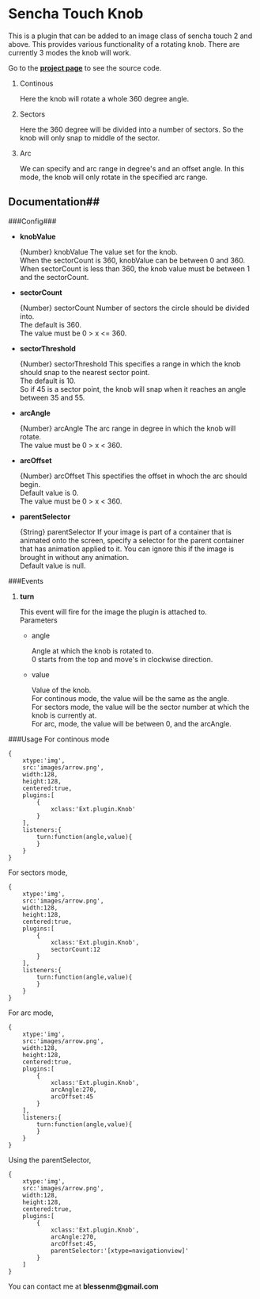 Sencha Touch Knob
===================

This is a plugin that can be added to an image class of sencha touch 2 and above. This provides various functionality of a rotating knob. There are currently 3 modes the knob will work.

Go to the [__project page__](http://blessenm.github.com/SenchaTouchKnob/ "Sencha Touch Knob") to see the source code.

 1. Continous

    Here the knob will rotate a whole 360 degree angle.

 2. Sectors

    Here the 360 degree will be divided into a number of sectors.
    So the knob will only snap to middle of the sector.

 3. Arc

    We can specify and arc range in degree's and an offset angle.
    In this mode, the knob will only rotate in the specified arc range.

## Documentation##

###Config###
 + __knobValue__  

   {Number} knobValue The value set for the knob.  
   When the sectorCount is 360, knobValue can be between 0 and 360.  
   When sectorCount is less than 360, the knob value must be between 1 and the sectorCount.
 + __sectorCount__

   {Number} sectorCount Number of sectors the circle should be divided into.  
   The default is 360.  
   The value must be 0 > x <= 360.
 + __sectorThreshold__

   {Number} sectorThreshold This specifies a range in which the knob should snap to the nearest sector point.  
   The default is 10.  
   So if 45 is a sector point, the knob will snap when it reaches an angle between 35 and 55.  
 + __arcAngle__

   {Number} arcAngle The arc range in degree in which the knob will rotate.  
   The value must be 0 > x < 360.  
 + __arcOffset__

   {Number} arcOffset This spectifies the offset in whoch the arc should begin.  
   Default value is 0.  
   The value must be 0 > x < 360.
 + __parentSelector__

   {String} parentSelector If your image is part of a container that is animated onto the screen, specify a selector 
   for the parent container that has animation applied to it.
   You can ignore this if the image is brought in without any animation.  
   Default value is null.

###Events
1. __turn__

   This event will fire for the image the plugin is attached to.  
   Parameters  
   - angle

     Angle at which the knob is rotated to.  
     0 starts from the top and move's in clockwise direction.

   - value

     Value of the knob.  
     For continous mode, the value will be the same as the angle.  
     For sectors mode, the value will be the sector number at which the knob is currently at.  
     For arc, mode, the value will be between 0, and the arcAngle.

 

###Usage
   For continous mode

   

    {
        xtype:'img',
        src:'images/arrow.png',
        width:128,
        height:128,
        centered:true,
        plugins:[
            {
                xclass:'Ext.plugin.Knob'
            }
        ],
        listeners:{
            turn:function(angle,value){
            }
        }
    }  

For sectors mode,

   

    {
        xtype:'img',
        src:'images/arrow.png',
        width:128,
        height:128,
        centered:true,
        plugins:[
            {
                xclass:'Ext.plugin.Knob',
                sectorCount:12
            }
        ],
        listeners:{
            turn:function(angle,value){
            }
        }
    }

For arc mode,

   

    {
        xtype:'img',
        src:'images/arrow.png',
        width:128,
        height:128,
        centered:true,
        plugins:[
            {
                xclass:'Ext.plugin.Knob',
                arcAngle:270,
                arcOffset:45
            }
        ],
        listeners:{
            turn:function(angle,value){
            }
        }
    } 
    
Using the parentSelector,

   

    {
        xtype:'img',
        src:'images/arrow.png',
        width:128,
        height:128,
        centered:true,
        plugins:[
            {
                xclass:'Ext.plugin.Knob',
                arcAngle:270,
                arcOffset:45,
                parentSelector:'[xtype=navigationview]'
            }
        ]
    } 
 
You can contact me at __blessenm@gmail.com__ 